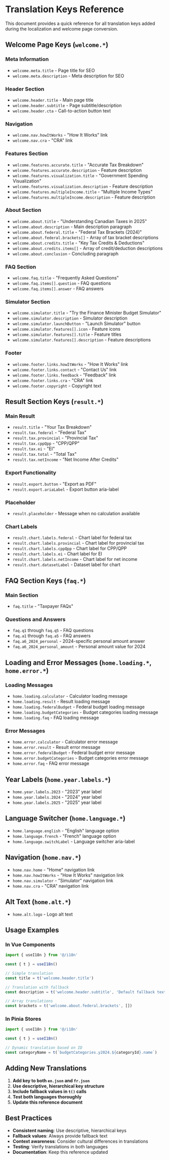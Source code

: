 # Translation Keys Reference

This document provides a quick reference for all translation keys added during the localization and welcome page conversion.

## Welcome Page Keys (`welcome.*`)

### Meta Information
- `welcome.meta.title` - Page title for SEO
- `welcome.meta.description` - Meta description for SEO

### Header Section
- `welcome.header.title` - Main page title
- `welcome.header.subtitle` - Page subtitle/description
- `welcome.header.cta` - Call-to-action button text

### Navigation
- `welcome.nav.howItWorks` - "How It Works" link
- `welcome.nav.cra` - "CRA" link

### Features Section
- `welcome.features.accurate.title` - "Accurate Tax Breakdown"
- `welcome.features.accurate.description` - Feature description
- `welcome.features.visualization.title` - "Government Spending Visualization"
- `welcome.features.visualization.description` - Feature description
- `welcome.features.multipleIncome.title` - "Multiple Income Types"
- `welcome.features.multipleIncome.description` - Feature description

### About Section
- `welcome.about.title` - "Understanding Canadian Taxes in 2025"
- `welcome.about.description` - Main description paragraph
- `welcome.about.federal.title` - "Federal Tax Brackets (2024)"
- `welcome.about.federal.brackets[]` - Array of tax bracket descriptions
- `welcome.about.credits.title` - "Key Tax Credits & Deductions"
- `welcome.about.credits.items[]` - Array of credit/deduction descriptions
- `welcome.about.conclusion` - Concluding paragraph

### FAQ Section
- `welcome.faq.title` - "Frequently Asked Questions"
- `welcome.faq.items[].question` - FAQ questions
- `welcome.faq.items[].answer` - FAQ answers

### Simulator Section
- `welcome.simulator.title` - "Try the Finance Minister Budget Simulator"
- `welcome.simulator.description` - Simulator description
- `welcome.simulator.launchButton` - "Launch Simulator" button
- `welcome.simulator.features[].icon` - Feature icons
- `welcome.simulator.features[].title` - Feature titles
- `welcome.simulator.features[].description` - Feature descriptions

### Footer
- `welcome.footer.links.howItWorks` - "How It Works" link
- `welcome.footer.links.contact` - "Contact Us" link
- `welcome.footer.links.feedback` - "Feedback" link
- `welcome.footer.links.cra` - "CRA" link
- `welcome.footer.copyright` - Copyright text

## Result Section Keys (`result.*`)

### Main Result
- `result.title` - "Your Tax Breakdown"
- `result.tax.federal` - "Federal Tax"
- `result.tax.provincial` - "Provincial Tax"
- `result.tax.cppQpp` - "CPP/QPP"
- `result.tax.ei` - "EI"
- `result.tax.total` - "Total Tax"
- `result.tax.netIncome` - "Net Income After Credits"

### Export Functionality
- `result.export.button` - "Export as PDF"
- `result.export.ariaLabel` - Export button aria-label

### Placeholder
- `result.placeholder` - Message when no calculation available

### Chart Labels
- `result.chart.labels.federal` - Chart label for federal tax
- `result.chart.labels.provincial` - Chart label for provincial tax
- `result.chart.labels.cppQpp` - Chart label for CPP/QPP
- `result.chart.labels.ei` - Chart label for EI
- `result.chart.labels.netIncome` - Chart label for net income
- `result.chart.datasetLabel` - Dataset label for chart

## FAQ Section Keys (`faq.*`)

### Main Section
- `faq.title` - "Taxpayer FAQs"

### Questions and Answers
- `faq.q1` through `faq.q5` - FAQ questions
- `faq.a1` through `faq.a5` - FAQ answers
- `faq.a6_2024_personal` - 2024-specific personal amount answer
- `faq.a6_2024_personal_amount` - Personal amount value for 2024

## Loading and Error Messages (`home.loading.*`, `home.error.*`)

### Loading Messages
- `home.loading.calculator` - Calculator loading message
- `home.loading.result` - Result loading message
- `home.loading.federalBudget` - Federal budget loading message
- `home.loading.budgetCategories` - Budget categories loading message
- `home.loading.faq` - FAQ loading message

### Error Messages
- `home.error.calculator` - Calculator error message
- `home.error.result` - Result error message
- `home.error.federalBudget` - Federal budget error message
- `home.error.budgetCategories` - Budget categories error message
- `home.error.faq` - FAQ error message

## Year Labels (`home.year.labels.*`)

- `home.year.labels.2023` - "2023" year label
- `home.year.labels.2024` - "2024" year label
- `home.year.labels.2025` - "2025" year label

## Language Switcher (`home.language.*`)

- `home.language.english` - "English" language option
- `home.language.french` - "French" language option
- `home.language.switchLabel` - Language switcher aria-label

## Navigation (`home.nav.*`)

- `home.nav.home` - "Home" navigation link
- `home.nav.howItWorks` - "How It Works" navigation link
- `home.nav.simulator` - "Simulator" navigation link
- `home.nav.cra` - "CRA" navigation link

## Alt Text (`home.alt.*`)

- `home.alt.logo` - Logo alt text

## Usage Examples

### In Vue Components
```javascript
import { useI18n } from '@/i18n'

const { t } = useI18n()

// Simple translation
const title = t('welcome.header.title')

// Translation with fallback
const description = t('welcome.header.subtitle', 'Default fallback text')

// Array translations
const brackets = t('welcome.about.federal.brackets', [])
```

### In Pinia Stores
```javascript
import { useI18n } from '@/i18n'

const { t } = useI18n()

// Dynamic translation based on ID
const categoryName = t(`budgetCategories.y2024.${categoryId}.name`)
```

## Adding New Translations

1. **Add key to both `en.json` and `fr.json`**
2. **Use descriptive, hierarchical key structure**
3. **Include fallback values in `t()` calls**
4. **Test both languages thoroughly**
5. **Update this reference document**

## Best Practices

- **Consistent naming**: Use descriptive, hierarchical keys
- **Fallback values**: Always provide fallback text
- **Context awareness**: Consider cultural differences in translations
- **Testing**: Verify translations in both languages
- **Documentation**: Keep this reference updated

